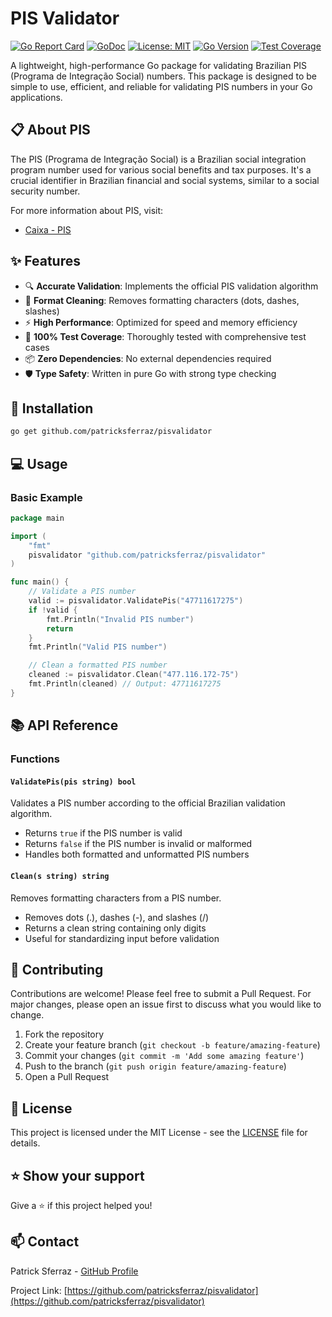 # PIS Validator

[![Go Report Card](https://goreportcard.com/badge/github.com/patricksferraz/pisvalidator)](https://goreportcard.com/report/github.com/patricksferraz/pisvalidator)
[![GoDoc](https://godoc.org/github.com/patricksferraz/pisvalidator?status.svg)](https://godoc.org/github.com/patricksferraz/pisvalidator)
[![License: MIT](https://img.shields.io/badge/License-MIT-yellow.svg)](https://opensource.org/licenses/MIT)
[![Go Version](https://img.shields.io/badge/Go-1.16+-blue.svg)](go.mod)
[![Test Coverage](https://img.shields.io/badge/coverage-100%25-brightgreen.svg)](pis_test.go)

A lightweight, high-performance Go package for validating Brazilian PIS (Programa de Integração Social) numbers. This package is designed to be simple to use, efficient, and reliable for validating PIS numbers in your Go applications.

## 📋 About PIS

The PIS (Programa de Integração Social) is a Brazilian social integration program number used for various social benefits and tax purposes. It's a crucial identifier in Brazilian financial and social systems, similar to a social security number.

For more information about PIS, visit:
- [Caixa - PIS](http://www.caixa.gov.br/beneficios-trabalhador/pis/Paginas/default.aspx)

## ✨ Features

- 🔍 **Accurate Validation**: Implements the official PIS validation algorithm
- 🧹 **Format Cleaning**: Removes formatting characters (dots, dashes, slashes)
- ⚡ **High Performance**: Optimized for speed and memory efficiency
- 🧪 **100% Test Coverage**: Thoroughly tested with comprehensive test cases
- 📦 **Zero Dependencies**: No external dependencies required
- 🛡️ **Type Safety**: Written in pure Go with strong type checking

## 🚀 Installation

```bash
go get github.com/patricksferraz/pisvalidator
```

## 💻 Usage

### Basic Example

```go
package main

import (
    "fmt"
    pisvalidator "github.com/patricksferraz/pisvalidator"
)

func main() {
    // Validate a PIS number
    valid := pisvalidator.ValidatePis("47711617275")
    if !valid {
        fmt.Println("Invalid PIS number")
        return
    }
    fmt.Println("Valid PIS number")

    // Clean a formatted PIS number
    cleaned := pisvalidator.Clean("477.116.172-75")
    fmt.Println(cleaned) // Output: 47711617275
}
```

## 📚 API Reference

### Functions

#### `ValidatePis(pis string) bool`
Validates a PIS number according to the official Brazilian validation algorithm.
- Returns `true` if the PIS number is valid
- Returns `false` if the PIS number is invalid or malformed
- Handles both formatted and unformatted PIS numbers

#### `Clean(s string) string`
Removes formatting characters from a PIS number.
- Removes dots (.), dashes (-), and slashes (/)
- Returns a clean string containing only digits
- Useful for standardizing input before validation

## 🤝 Contributing

Contributions are welcome! Please feel free to submit a Pull Request. For major changes, please open an issue first to discuss what you would like to change.

1. Fork the repository
2. Create your feature branch (`git checkout -b feature/amazing-feature`)
3. Commit your changes (`git commit -m 'Add some amazing feature'`)
4. Push to the branch (`git push origin feature/amazing-feature`)
5. Open a Pull Request

## 📝 License

This project is licensed under the MIT License - see the [LICENSE](LICENSE) file for details.

## ⭐ Show your support

Give a ⭐️ if this project helped you!

## 📫 Contact

Patrick Sferraz - [GitHub Profile](https://github.com/patricksferraz)

Project Link: [https://github.com/patricksferraz/pisvalidator](https://github.com/patricksferraz/pisvalidator)

